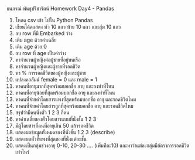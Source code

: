 ธนภรณ์ พันธุปรีชารัตน์ Homework Day4 - Pandas
1. โหลด csv เข้า ไปใน Python Pandas
2. เขียนโค้ดแสดง หัว 10 แถว ท้าย 10 แถว และสุ่ม 10 แถว
3. ลบ row ที่มี Embarked ว่าง
4. เติม age ด้วยค่าเฉลี่ย
5. เติม age ด้วย 0
6. ลบ row ที่ age เป็นค่าว่าง
7. หาจำนวนผู้หญิงต่อผู้ชายที่อยู่บนเรือ
8. หาจำนวนผู้หญิงและผู้ชายที่รอดชีวิต
9. หา % การรอดชีวิตของผู้หญิงและผู้ชาย
10. แปลงคอลัมน์ female = 0 และ male = 1
11. หาคนที่อายุมากที่สุดพร้อมบอกชื่อ อายุ และลงท่าที่ไหน
12. หาคนที่อายุน้อยที่สุดพร้อมบอกชื่อ อายุ และลงท่าที่ไหน
13. หาคนที่จ่ายค่าโดยสารแพงที่สุดพร้อมบอกชื่อ อายุ และรอดชีวิตไหม
14. หาคนที่จ่ายค่าโดยสารถูกที่สุดพร้อมบอกชื่อ อายุ และรอดชีวิตไหม
15. สรุปว่ามีคนนั่งตั๋ว 1 2 3 กี่คน
16. หาค่าเฉลี่ยของตั๋วโดยสารแบบที่นั่งชั้น 1 2 3
17. มีผู้โดยสารกี่คนที่อายุเกิน 50 แล้วรอดชีวิต
18. แสดงผลข้อมูลทั้งหมดของที่นั่งชั้น 1 2 3 (describe)
19. แสดงผลตั๋วที่แพงที่สุดของที่นั่งแต่ละชั้น
20. แสดงเป็นกลุ่มช่วงอายุ 0-10, 20-30 …. (เพิ่มทีละ10) และหาว่าแต่ละกลุ่มมีอัตราการรอดชีวิตเท่าไหร่